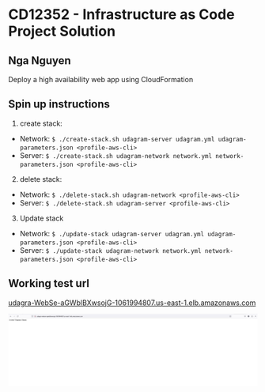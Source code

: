 # CD12352 - Infrastructure as Code Project Solution

## Nga Nguyen

Deploy a high availability web app using CloudFormation

## Spin up instructions

1. create stack:

- Network: `$ ./create-stack.sh udagram-server udagram.yml udagram-parameters.json <profile-aws-cli>`
- Server: `$ ./create-stack.sh udagram-network network.yml network-parameters.json <profile-aws-cli>`

2. delete stack:

- Network: `$ ./delete-stack.sh udagram-network <profile-aws-cli>`
- Server: `$ ./delete-stack.sh udagram-server <profile-aws-cli>`

3. Update stack

- Network: `$ ./update-stack udagram-server udagram.yml udagram-parameters.json <profile-aws-cli>`
- Server: `$ ./update-stack udagram-network network.yml network-parameters.json <profile-aws-cli>`

## Working test url

[udagra-WebSe-aGWblBXwsojG-1061994807.us-east-1.elb.amazonaws.com](http://udagra-webse-agwblbxwsojg-1061994807.us-east-1.elb.amazonaws.com/)

![Working Test Result](image.png)
